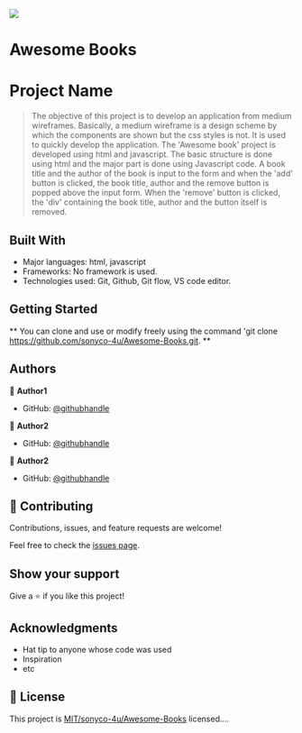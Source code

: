 ![](https://img.shields.io/badge/Microverse-blueviolet)

# Awesome Books

# Project Name

> The objective of this project is to develop an application from medium wireframes. Basically, a medium wireframe is a design scheme by which the components are shown but the css styles is not. It is used to quickly develop the application. The 'Awesome book' project is developed using html and javascript. The basic structure is done using html and the major part is done using Javascript code. A book title and the author of the book is input to the form and when the 'add' button is clicked, the book title, author and the remove button is popped above the input form. When the 'remove' button is clicked, the 'div' containing the book title, author and the button itself is removed. 


## Built With

- Major languages: html, javascript
- Frameworks: No framework is used.
- Technologies used: Git, Github, Git flow, VS code editor.



## Getting Started

** You can clone and use or modify freely using the command 'git clone https://github.com/sonyco-4u/Awesome-Books.git. **




## Authors

👤 **Author1**

- GitHub: [@githubhandle](https://github.com/sonyco-4u/)


👤 **Author2**

- GitHub: [@githubhandle](https://github.com/IsmailChangezi)


👤 **Author2**

- GitHub: [@githubhandle](https://github.com/amare1990)


## 🤝 Contributing

Contributions, issues, and feature requests are welcome!

Feel free to check the [issues page](../../issues/).

## Show your support

Give a ⭐️ if you like this project!

## Acknowledgments

- Hat tip to anyone whose code was used
- Inspiration
- etc

## 📝 License

This project is [MIT/sonyco-4u/Awesome-Books](./LICENSE) licensed....
